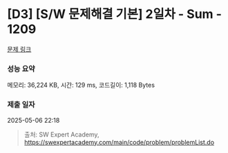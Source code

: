 # [D3] [S/W 문제해결 기본] 2일차 - Sum - 1209 

[문제 링크](https://swexpertacademy.com/main/code/problem/problemDetail.do?contestProbId=AV13_BWKACUCFAYh) 

### 성능 요약

메모리: 36,224 KB, 시간: 129 ms, 코드길이: 1,118 Bytes

### 제출 일자

2025-05-06 22:18



> 출처: SW Expert Academy, https://swexpertacademy.com/main/code/problem/problemList.do